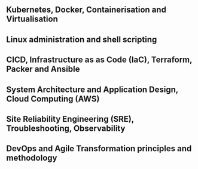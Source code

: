 ## Kubernetes, Docker, Containerisation and Virtualisation



## Linux administration and shell scripting



## CICD, Infrastructure as as Code (IaC), Terraform, Packer and Ansible



## System Architecture and Application Design, Cloud Computing (AWS)




## Site Reliability Engineering (SRE), Troubleshooting, Observability




## DevOps and Agile Transformation principles and methodology

